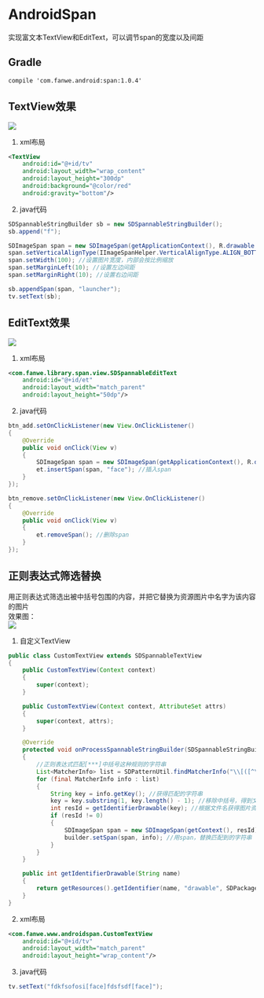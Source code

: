 
# AndroidSpan
实现富文本TextView和EditText，可以调节span的宽度以及间距

## Gradle
`compile 'com.fanwe.android:span:1.0.4'`

## TextView效果
![](http://thumbsnap.com/i/uKnMNBqU.gif?0718)<br>

1. xml布局
```xml
<TextView
    android:id="@+id/tv"
    android:layout_width="wrap_content"
    android:layout_height="300dp"
    android:background="@color/red"
    android:gravity="bottom"/>
```
2. java代码
```java
SDSpannableStringBuilder sb = new SDSpannableStringBuilder();
sb.append("f");

SDImageSpan span = new SDImageSpan(getApplicationContext(), R.drawable.face);
span.setVerticalAlignType(IImageSpanHelper.VerticalAlignType.ALIGN_BOTTOM); //设置对齐字体底部（默认对齐方式）
span.setWidth(100); //设置图片宽度，内部会按比例缩放
span.setMarginLeft(10); //设置左边间距
span.setMarginRight(10); //设置右边间距

sb.appendSpan(span, "launcher");
tv.setText(sb);
```
## EditText效果
![](http://thumbsnap.com/i/8T87giV5.gif?0718)<br>

1. xml布局
```xml
<com.fanwe.library.span.view.SDSpannableEditText
    android:id="@+id/et"
    android:layout_width="match_parent"
    android:layout_height="50dp"/>
```
2. java代码
```java
btn_add.setOnClickListener(new View.OnClickListener()
{
    @Override
    public void onClick(View v)
    {
        SDImageSpan span = new SDImageSpan(getApplicationContext(), R.drawable.face);
        et.insertSpan(span, "face"); //插入span
    }
});

btn_remove.setOnClickListener(new View.OnClickListener()
{
    @Override
    public void onClick(View v)
    {
        et.removeSpan(); //删除span
    }
});
```
## 正则表达式筛选替换
用正则表达式筛选出被中括号包围的内容，并把它替换为资源图片中名字为该内容的图片<br>
效果图：<br>
![](http://thumbsnap.com/s/a5Dgu0Cj.png?0718)<br>

1. 自定义TextView
```java
public class CustomTextView extends SDSpannableTextView
{
    public CustomTextView(Context context)
    {
        super(context);
    }

    public CustomTextView(Context context, AttributeSet attrs)
    {
        super(context, attrs);
    }

    @Override
    protected void onProcessSpannableStringBuilder(SDSpannableStringBuilder builder)
    {
        //正则表达式匹配[***]中括号这种规则的字符串
        List<MatcherInfo> list = SDPatternUtil.findMatcherInfo("\\[([^\\[\\]]+)\\]", builder.toString());
        for (final MatcherInfo info : list)
        {
            String key = info.getKey(); //获得匹配的字符串
            key = key.substring(1, key.length() - 1); //移除中括号，得到文件名
            int resId = getIdentifierDrawable(key); //根据文件名获得图片资源id
            if (resId != 0)
            {
                SDImageSpan span = new SDImageSpan(getContext(), resId);
                builder.setSpan(span, info); //用span，替换匹配到的字符串
            }
        }
    }

    public int getIdentifierDrawable(String name)
    {
        return getResources().getIdentifier(name, "drawable", SDPackageUtil.getPackageName());
    }
}
```

2. xml布局
```xml
<com.fanwe.www.androidspan.CustomTextView
    android:id="@+id/tv"
    android:layout_width="match_parent"
    android:layout_height="wrap_content"/>
```

3. java代码
```java
tv.setText("fdkfsofosi[face]fdsfsdf[face]");
```
